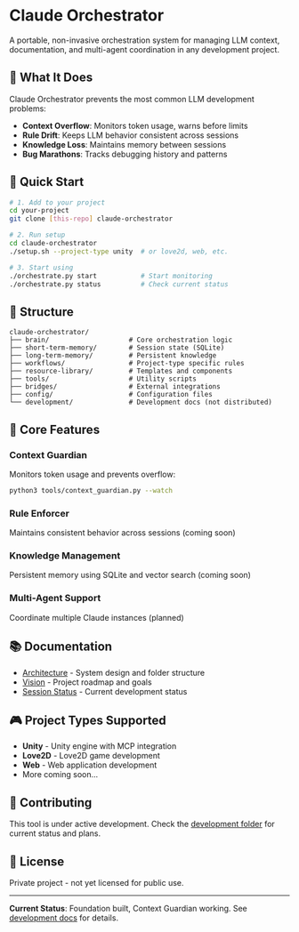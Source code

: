 # Claude Orchestrator

A portable, non-invasive orchestration system for managing LLM context, documentation, and multi-agent coordination in any development project.

## 🎯 What It Does

Claude Orchestrator prevents the most common LLM development problems:
- **Context Overflow**: Monitors token usage, warns before limits
- **Rule Drift**: Keeps LLM behavior consistent across sessions
- **Knowledge Loss**: Maintains memory between sessions
- **Bug Marathons**: Tracks debugging history and patterns

## 🚀 Quick Start

```bash
# 1. Add to your project
cd your-project
git clone [this-repo] claude-orchestrator

# 2. Run setup
cd claude-orchestrator
./setup.sh --project-type unity  # or love2d, web, etc.

# 3. Start using
./orchestrate.py start           # Start monitoring
./orchestrate.py status          # Check current status
```

## 📁 Structure

```
claude-orchestrator/
├── brain/                    # Core orchestration logic
├── short-term-memory/        # Session state (SQLite)
├── long-term-memory/         # Persistent knowledge
├── workflows/                # Project-type specific rules
├── resource-library/         # Templates and components
├── tools/                    # Utility scripts
├── bridges/                  # External integrations
├── config/                   # Configuration files
└── development/              # Development docs (not distributed)
```

## 🔧 Core Features

### Context Guardian
Monitors token usage and prevents overflow:
```bash
python3 tools/context_guardian.py --watch
```

### Rule Enforcer
Maintains consistent behavior across sessions (coming soon)

### Knowledge Management
Persistent memory using SQLite and vector search (coming soon)

### Multi-Agent Support
Coordinate multiple Claude instances (planned)

## 📚 Documentation

- [Architecture](development/ARCHITECTURE.md) - System design and folder structure
- [Vision](development/VISION.md) - Project roadmap and goals
- [Session Status](development/SESSION_STATUS.md) - Current development status

## 🎮 Project Types Supported

- **Unity** - Unity engine with MCP integration
- **Love2D** - Love2D game development
- **Web** - Web application development
- More coming soon...

## 🤝 Contributing

This tool is under active development. Check the [development folder](development/) for current status and plans.

## 📝 License

Private project - not yet licensed for public use.

---

**Current Status**: Foundation built, Context Guardian working. See [development docs](development/) for details.

